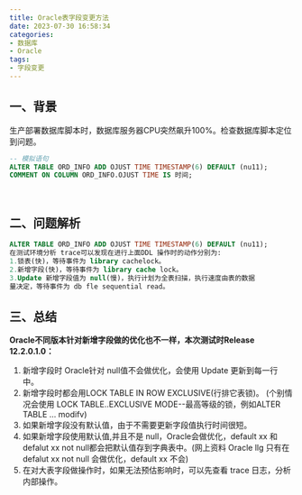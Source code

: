 ```yaml
---
title: Oracle表字段变更方法
date: 2023-07-30 16:58:34
categories:
- 数据库
- Oracle
tags:
- 字段变更
---
```


## 一、背景

​		生产部署数据库脚本时，数据库服务器CPU突然飙升100%。检查数据库脚本定位到问题。

```sql
-- 模拟语句
ALTER TABLE ORD_INFO ADD OJUST TIME TIMESTAMP(6) DEFAULT (nu11);
COMMENT ON COLUMN ORD_INFO.OJUST TIME IS 时间;
```

​		

## 二、问题解析

```sql
ALTER TABLE ORD_INFO ADD OJUST TIME TIMESTAMP(6) DEFAULT (nu11);
在测试环境分析 trace可以发现在进行上面DDL 操作时的动作分别为:
1.锁表(快)，等待事件为 library cachelock。
2.新增字段(快)，等待事件为 library cache lock。
3.Update 新增字段值为 null(慢)，执行计划为全表扫描，执行速度由表的数据
量决定，等待事件为 db fle sequential read。
```

## 三、总结

**Oracle不同版本针对新增字段做的优化也不一样，本次测试时Release 12.2.0.1.0：**

1. 新增字段时 Oracle针对 null值不会做优化，会使用 Update 更新到每一行中。
2. 新增字段时都会用LOCK TABLE IN ROW EXCLUSIVE(行排它表锁)。 (个别情况会使用 LOCK TABLE..EXCLUSIVE MODE--最高等级的锁，例如ALTER TABLE ... modifv)
3. 如果新增字段没有默认值，由于不需要更新字段值执行时间很短。
4. 如果新增字段使用默认值,并且不是 null，Oracle会做优化，default xx 和 defalut xx not null都会把默认值存到字典表中。(网上资料 Oracle llg 只有在 defalut xx not
   null 会做优化，default xx 不会)
5. 在对大表字段做操作时，如果无法预估影响时，可以先查看 trace 日志，分析内部操作。



